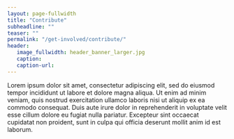 ```yaml
---
layout: page-fullwidth
title: "Contribute"
subheadline: ""
teaser: ""
permalink: "/get-involved/contribute/"
header:
   image_fullwidth: header_banner_larger.jpg
   caption:
   caption-url:
---
```

<p>Lorem ipsum dolor sit amet, consectetur adipiscing elit, sed do eiusmod tempor incididunt ut labore et dolore magna aliqua. Ut enim ad minim veniam, quis nostrud exercitation ullamco laboris nisi ut aliquip ex ea commodo consequat. Duis aute irure dolor in reprehenderit in voluptate velit esse cillum dolore eu fugiat nulla pariatur. Excepteur sint occaecat cupidatat non proident, sunt in culpa qui officia deserunt mollit anim id est laborum.</p>
